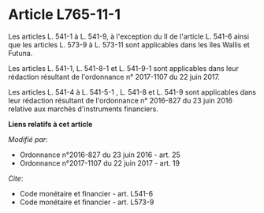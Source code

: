 # Article L765-11-1

Les articles L. 541-1 à L. 541-9, à l'exception du II de l'article L. 541-6 ainsi que les articles L. 573-9 à L. 573-11 sont
applicables dans les îles Wallis et Futuna.

Les articles L. 541-1, L. 541-8-1 et L. 541-9-1 sont applicables dans leur rédaction résultant de l'ordonnance n° 2017-1107
du 22 juin 2017.

Les articles L. 541-4 à L. 541-5-1 , L. 541-8 et L. 541-9 sont applicables dans leur rédaction résultant de l'ordonnance n°
2016-827 du 23 juin 2016 relative aux marchés d'instruments financiers.

**Liens relatifs à cet article**

_Modifié par_:

  - Ordonnance n°2016-827 du 23 juin 2016 - art. 25
  - Ordonnance n°2017-1107 du 22 juin 2017 - art. 19

_Cite_:

  - Code monétaire et financier - art. L541-6
  - Code monétaire et financier - art. L573-9

